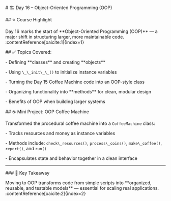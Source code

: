 \# 🏗️ Day 16 – Object-Oriented Programming (OOP)



\## ⭐ Course Highlight

Day 16 marks the start of \*\*Object-Oriented Programming (OOP)\*\* — a major shift in structuring larger, more maintainable code. :contentReference\[oaicite:1]{index=1}



\## ✅ Topics Covered:

\- Defining \*\*classes\*\* and creating \*\*objects\*\*

\- Using `\_\_init\_\_()` to initialize instance variables

\- Turning the Day 15 Coffee Machine code into an OOP-style class

\- Organizing functionality into \*\*methods\*\* for clean, modular design

\- Benefits of OOP when building larger systems



\## ☕ Mini Project: OOP Coffee Machine

Transformed the procedural coffee machine into a `CoffeeMachine` class:

\- Tracks resources and money as instance variables

\- Methods include: `check\_resources()`, `process\_coins()`, `make\_coffee()`, `report()`, and `run()`

\- Encapsulates state and behavior together in a clean interface



---



\### 🧠 Key Takeaway  

Moving to OOP transforms code from simple scripts into \*\*organized, reusable, and testable models\*\* — essential for scaling real applications. :contentReference\[oaicite:2]{index=2}



